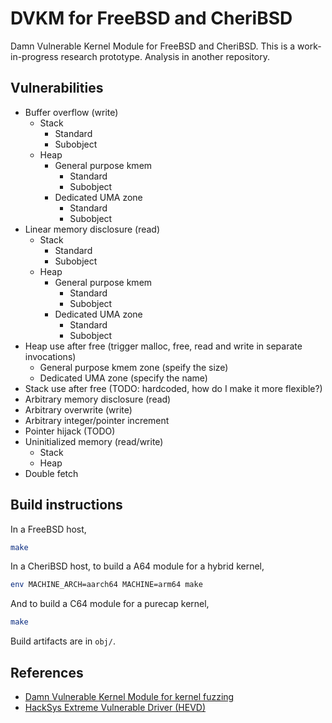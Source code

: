 # DVKM for FreeBSD and CheriBSD

Damn Vulnerable Kernel Module for FreeBSD and CheriBSD.
This is a work-in-progress research prototype. Analysis in another repository.

## Vulnerabilities

- Buffer overflow (write)
    - Stack
        - Standard
        - Subobject
    - Heap
        - General purpose kmem
            - Standard
            - Subobject
        - Dedicated UMA zone
            - Standard
            - Subobject
- Linear memory disclosure (read)
    - Stack
        - Standard
        - Subobject
    - Heap
        - General purpose kmem
            - Standard
            - Subobject
        - Dedicated UMA zone
            - Standard
            - Subobject
- Heap use after free (trigger malloc, free, read and write in separate invocations)
    - General purpose kmem zone (speify the size)
    - Dedicated UMA zone (specify the name)
- Stack use after free (TODO: hardcoded, how do I make it more flexible?)
- Arbitrary memory disclosure (read)
- Arbitrary overwrite (write)
- Arbitrary integer/pointer increment
- Pointer hijack (TODO) <!-- I use it to test ret2dir in CheriBSD -->
- Uninitialized memory (read/write)
    - Stack
    - Heap
- Double fetch

## Build instructions

In a FreeBSD host,
```sh
make
```

In a CheriBSD host, to build a A64 module for a hybrid kernel,
```sh
env MACHINE_ARCH=aarch64 MACHINE=arm64 make
```

And to build a C64 module for a purecap kernel,
```sh
make
```

Build artifacts are in `obj/`.

## References

- [Damn Vulnerable Kernel Module for kernel fuzzing](https://github.com/hardik05/Damn_Vulnerable_Kernel_Module/tree/main)
- [HackSys Extreme Vulnerable Driver (HEVD)](https://github.com/hacksysteam/HackSysExtremeVulnerableDriver/tree/master)
